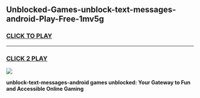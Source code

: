 
## Unblocked-Games-unblock-text-messages-android-Play-Free-1mv5g
<h3>
<a href="https://premium76.site?title=unblock-text-messages-android&ref=19M">CLICK TO PLAY</a></h3>
<hr>

<h3>
<a href="https://premium76.site?title=unblock-text-messages-android&ref=19M">CLICK 2 PLAY</a>
  
</h3>

<a href="https://premium76.site?title=unblock-text-messages-android&ref=19M"><img src="https://clearcache.store/games.png"></a>


**unblock-text-messages-android games unblocked: Your Gateway to Fun and Accessible Online Gaming**
